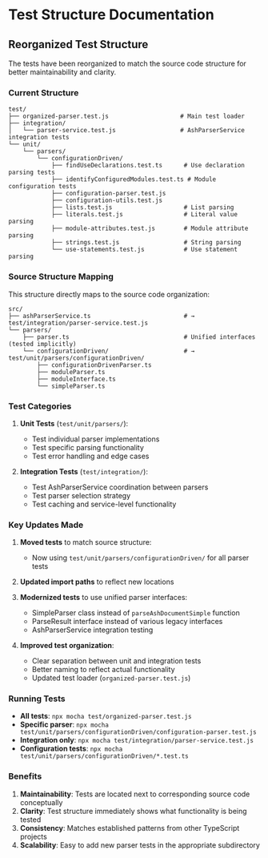 # Test Structure Documentation

## Reorganized Test Structure

The tests have been reorganized to match the source code structure for better maintainability and
clarity.

### Current Structure

```
test/
├── organized-parser.test.js                    # Main test loader
├── integration/
│   └── parser-service.test.js                  # AshParserService integration tests
└── unit/
    └── parsers/
        └── configurationDriven/
            ├── findUseDeclarations.test.ts      # Use declaration parsing tests
            ├── identifyConfiguredModules.test.ts # Module configuration tests
            ├── configuration-parser.test.js
            ├── configuration-utils.test.js
            ├── lists.test.js                    # List parsing
            ├── literals.test.js                 # Literal value parsing
            ├── module-attributes.test.js        # Module attribute parsing
            ├── strings.test.js                  # String parsing
            └── use-statements.test.js           # Use statement parsing
```

### Source Structure Mapping

This structure directly maps to the source code organization:

```
src/
├── ashParserService.ts                          # → test/integration/parser-service.test.js
└── parsers/
    ├── parser.ts                                # Unified interfaces (tested implicitly)
    └── configurationDriven/                     # → test/unit/parsers/configurationDriven/
        ├── configurationDrivenParser.ts
        ├── moduleParser.ts
        ├── moduleInterface.ts
        └── simpleParser.ts
```

### Test Categories

1. **Unit Tests** (`test/unit/parsers/`):
   - Test individual parser implementations
   - Test specific parsing functionality
   - Test error handling and edge cases

2. **Integration Tests** (`test/integration/`):
   - Test AshParserService coordination between parsers
   - Test parser selection strategy
   - Test caching and service-level functionality

### Key Updates Made

1. **Moved tests** to match source structure:
   - Now using `test/unit/parsers/configurationDriven/` for all parser tests

2. **Updated import paths** to reflect new locations

3. **Modernized tests** to use unified parser interfaces:
   - SimpleParser class instead of `parseAshDocumentSimple` function
   - ParseResult interface instead of various legacy interfaces
   - AshParserService integration testing

4. **Improved test organization**:
   - Clear separation between unit and integration tests
   - Better naming to reflect actual functionality
   - Updated test loader (`organized-parser.test.js`)

### Running Tests

- **All tests**: `npx mocha test/organized-parser.test.js`
- **Specific parser**:
  `npx mocha test/unit/parsers/configurationDriven/configuration-parser.test.js`
- **Integration only**: `npx mocha test/integration/parser-service.test.js`
- **Configuration tests**: `npx mocha test/unit/parsers/configurationDriven/*.test.ts`

### Benefits

1. **Maintainability**: Tests are located next to corresponding source code conceptually
2. **Clarity**: Test structure immediately shows what functionality is being tested
3. **Consistency**: Matches established patterns from other TypeScript projects
4. **Scalability**: Easy to add new parser tests in the appropriate subdirectory

